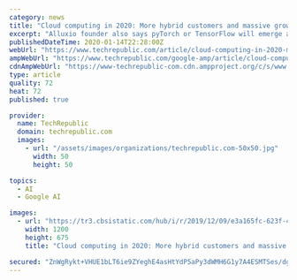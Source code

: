 ```yaml
---
category: news
title: "Cloud computing in 2020: More hybrid customers and massive growth in China"
excerpt: "Alluxio founder also says pyTorch or TensorFlow will emerge as the top choice among machine learning frameworks. Engineers who can manage structured and unstructured data will be the most in ..."
publishedDateTime: 2020-01-14T22:28:00Z
webUrl: "https://www.techrepublic.com/article/cloud-computing-in-2020-more-hybrid-customers-and-massive-growth-in-china/"
ampWebUrl: "https://www.techrepublic.com/google-amp/article/cloud-computing-in-2020-more-hybrid-customers-and-massive-growth-in-china/"
cdnAmpWebUrl: "https://www-techrepublic-com.cdn.ampproject.org/c/s/www.techrepublic.com/google-amp/article/cloud-computing-in-2020-more-hybrid-customers-and-massive-growth-in-china/"
type: article
quality: 72
heat: 72
published: true

provider:
  name: TechRepublic
  domain: techrepublic.com
  images:
    - url: "/assets/images/organizations/techrepublic.com-50x50.jpg"
      width: 50
      height: 50

topics:
  - AI
  - Google AI

images:
  - url: "https://tr3.cbsistatic.com/hub/i/r/2019/12/09/e3a165fc-623f-466d-ae37-59fc4475fbb3/thumbnail/1200x675/e9f044ddc5203cb1472e5e59a5d352a1/20191209-enterprise-tom.jpg"
    width: 1200
    height: 675
    title: "Cloud computing in 2020: More hybrid customers and massive growth in China"

secured: "ZnWgRykt+VHUE1bLT6ie9ZYeghE4asHtYdP5aPy3dWMH6G1y7A4ESMTSes/dgWMnxfzfW4QRVrc8dsT5v9E4UfMoNv+p86U59oB6uiVV20svoo/uJlUVdierndEkhWHFeDVK2dksfPTGGBilhpLAxB5gcGMc6JYjHkeJfyNxHs+i1aXleFIvN3/41EngyhMOlGCs9DdY9jAHMpYaSwEVqXTDOMQEI1dc8UbvuGrMPx40+NL5sHv5smYFDbQ9UUStDlv4Wqh+NZYIxLTAFDhxV7DbS5QX5hoSb6XeFbkeeah6ApVzFKBQ/wSgh9BUQ0uE;baUaB03LFaA2F89zshIlGQ=="
---
```


